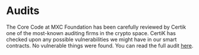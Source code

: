 # Audits

The Core Code at MXC Foundation has been carefully reviewed  by Certik one of the most-known auditing firms in the crypto space. CertiK has checked upon any possible vulnerabilities we might have in our smart contracts. No vulnerable things were found. You can read the full audit [here](https://www.mxc.org/documents/MXCReport\_full.pdf).
